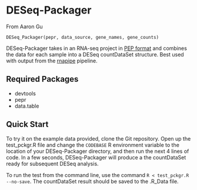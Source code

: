 # DESeq-Packager
From Aaron Gu

`DESeq_Packager(pepr, data_source, gene_names, gene_counts)`

DESeq-Packager takes in an RNA-seq project in [PEP format](https://pepkit.github.io/docs/pepr/) and combines the data for each sample into a DESeq countDataSet structure. Best used with output from the [rnapipe](https://github.com/databio/rnapipe) pipeline.

## Required Packages

- devtools
- pepr
- data.table

## Quick Start

To try it on the example data provided, clone the Git repository. Open up the test_pckgr.R file and change the `CODEBASE` R environment variable to the location of your DESeq-Packager directory, and then run the next 4 lines of code. In a few seconds, DESeq-Packager will produce a the countDataSet ready for subsequent DESeq analysis.

To run the test from the command line, use the command `R < test_pckgr.R --no-save`. The countDataSet result should be saved to the .R_Data file.
